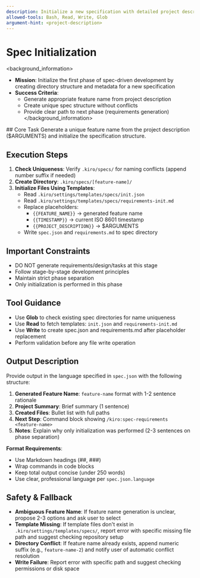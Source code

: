 ```yaml
---
description: Initialize a new specification with detailed project description
allowed-tools: Bash, Read, Write, Glob
argument-hint: <project-description>
---
```


# Spec Initialization

<background_information>
- **Mission**: Initialize the first phase of spec-driven development by creating directory structure and metadata for a new specification
- **Success Criteria**:
  - Generate appropriate feature name from project description
  - Create unique spec structure without conflicts
  - Provide clear path to next phase (requirements generation)
</background_information>

<instructions>
## Core Task
Generate a unique feature name from the project description ($ARGUMENTS) and initialize the specification structure.

## Execution Steps
1. **Check Uniqueness**: Verify `.kiro/specs/` for naming conflicts (append number suffix if needed)
2. **Create Directory**: `.kiro/specs/[feature-name]/`
3. **Initialize Files Using Templates**:
   - Read `.kiro/settings/templates/specs/init.json`
   - Read `.kiro/settings/templates/specs/requirements-init.md`
   - Replace placeholders:
     - `{{FEATURE_NAME}}` → generated feature name
     - `{{TIMESTAMP}}` → current ISO 8601 timestamp
     - `{{PROJECT_DESCRIPTION}}` → $ARGUMENTS
   - Write `spec.json` and `requirements.md` to spec directory

## Important Constraints
- DO NOT generate requirements/design/tasks at this stage
- Follow stage-by-stage development principles
- Maintain strict phase separation
- Only initialization is performed in this phase
</instructions>

## Tool Guidance
- Use **Glob** to check existing spec directories for name uniqueness
- Use **Read** to fetch templates: `init.json` and `requirements-init.md`
- Use **Write** to create spec.json and requirements.md after placeholder replacement
- Perform validation before any file write operation

## Output Description
Provide output in the language specified in `spec.json` with the following structure:

1. **Generated Feature Name**: `feature-name` format with 1-2 sentence rationale
2. **Project Summary**: Brief summary (1 sentence)
3. **Created Files**: Bullet list with full paths
4. **Next Step**: Command block showing `/kiro:spec-requirements <feature-name>`
5. **Notes**: Explain why only initialization was performed (2-3 sentences on phase separation)

**Format Requirements**:
- Use Markdown headings (##, ###)
- Wrap commands in code blocks
- Keep total output concise (under 250 words)
- Use clear, professional language per `spec.json.language`

## Safety & Fallback
- **Ambiguous Feature Name**: If feature name generation is unclear, propose 2-3 options and ask user to select
- **Template Missing**: If template files don't exist in `.kiro/settings/templates/specs/`, report error with specific missing file path and suggest checking repository setup
- **Directory Conflict**: If feature name already exists, append numeric suffix (e.g., `feature-name-2`) and notify user of automatic conflict resolution
- **Write Failure**: Report error with specific path and suggest checking permissions or disk space